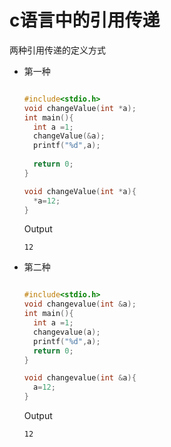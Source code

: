 # c语言中的引用传递

两种引用传递的定义方式

- 第一种

  ```c
  
  #include<stdio.h> 
  void changeValue(int *a);
  int main(){
  	int a =1;
  	changeValue(&a);
  	printf("%d",a);
  	
  	return 0;
  }
  
  void changeValue(int *a){
  	*a=12;
  }
  ```

  Output

  ```
  12
  ```

  

- 第二种

  ```c
  
  #include<stdio.h>
  void changevalue(int &a);
  int main(){
  	int a =1;
  	changevalue(a);
  	printf("%d",a);
  	return 0;
  } 
  
  void changevalue(int &a){
  	a=12;
  }
  ```

  Output

  ```
  12
  ```

  